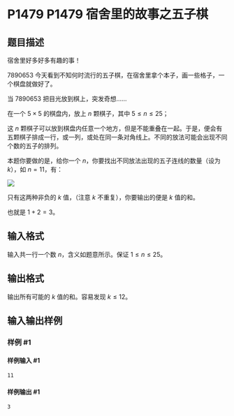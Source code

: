 # P1479 P1479 宿舍里的故事之五子棋

## 题目描述

宿舍里好多好多有趣的事！

7890653 今天看到不知何时流行的五子棋，在宿舍里拿个本子，画一些格子，一个棋盘就做好了。

当 7890653 把目光放到棋上，突发奇想……

在一个 $5 \times 5$ 的棋盘内，放上 $n$ 颗棋子，其中 $5 \le n \le 25$；

这 $n$ 颗棋子可以放到棋盘内任意一个地方，但是不能重叠在一起。于是，便会有五颗棋子排成一行，或一列，或处在同一条对角线上。不同的放法可能会出现不同个数的五子的排列。

本题你要做的是，给你一个 $n$，你要找出不同放法出现的五子连线的数量（设为 $k$），如 $n=11$，有：

![](https://cdn.luogu.com.cn/upload/image_hosting/rcwazq5o.png)

只有这两种非负的 $k$ 值，（注意 $k$ 不重复），你要输出的便是 $k$ 值的和。

也就是 $1+2=3$。

## 输入格式

输入共一行一个数 $n$，含义如题意所示。保证 $1\le n\le 25$。

## 输出格式

输出所有可能的 $k$ 值的和。容易发现 $k\le 12$。

## 输入输出样例

### 样例 #1

#### 样例输入 #1

```
11
```

#### 样例输出 #1

```
3
```
